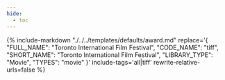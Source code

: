 ```yaml
---
hide:
  - toc
---
```

{%
    include-markdown "./../../templates/defaults/award.md"
    replace='{
        "FULL_NAME": "Toronto International Film Festival",
        "CODE_NAME": "tiff",
        "SHORT_NAME": "Toronto International Film Festival",
        "LIBRARY_TYPE": "Movie",
        "TYPES": "movie"
    }'
    include-tags='all|tiff'
    rewrite-relative-urls=false
%}